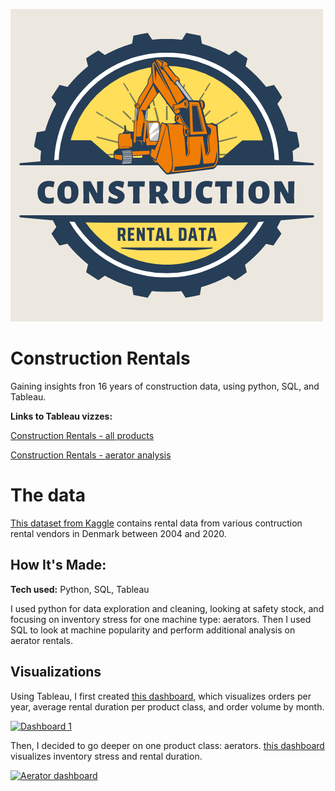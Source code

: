 ![](construction.png)
# Construction Rentals
Gaining insights fron 16 years of construction data, using python, SQL, and Tableau.

**Links to Tableau vizzes:** 

[Construction Rentals - all products](https://public.tableau.com/views/ConstructionRentals/Dashboard1?:language=en-US&:display_count=n&:origin=viz_share_link)

[Construction Rentals - aerator analysis](https://public.tableau.com/views/Aeratorrentalsradial/Aeratordashboard?:language=en-US&publish=yes&:display_count=n&:origin=viz_share_link)

# The data
[This dataset from Kaggle](https://www.kaggle.com/datasets/andersra/sales-data-from-a-rental-company) contains rental data from various contruction rental vendors in Denmark between 2004 and 2020.

## How It's Made:

**Tech used:** Python, SQL, Tableau

I used python for data exploration and cleaning, looking at safety stock, and focusing on inventory stress for one machine type: aerators. 
Then I used SQL to look at machine popularity and perform additional analysis on aerator rentals.

## Visualizations

Using Tableau, I first created [this dashboard](https://public.tableau.com/app/profile/alex.herron/viz/ConstructionRentals/Dashboard1), 
which visualizes orders per year, average rental duration per product class, and order volume by month.

<div class='tableauPlaceholder' id='viz1699996264247' style='position: relative'><noscript><a href='#'><img alt='Dashboard 1 ' src='https:&#47;&#47;public.tableau.com&#47;static&#47;images&#47;Co&#47;ConstructionRentals&#47;Dashboard1&#47;1_rss.png' style='border: none' /></a></noscript><object class='tableauViz'  style='display:none;'><param name='host_url' value='https%3A%2F%2Fpublic.tableau.com%2F' /> <param name='embed_code_version' value='3' /> <param name='site_root' value='' /><param name='name' value='ConstructionRentals&#47;Dashboard1' /><param name='tabs' value='no' /><param name='toolbar' value='yes' /><param name='static_image' value='https:&#47;&#47;public.tableau.com&#47;static&#47;images&#47;Co&#47;ConstructionRentals&#47;Dashboard1&#47;1.png' /> <param name='animate_transition' value='yes' /><param name='display_static_image' value='yes' /><param name='display_spinner' value='yes' /><param name='display_overlay' value='yes' /><param name='display_count' value='yes' /><param name='language' value='en-US' /></object></div>                

Then, I decided to go deeper on one product class: aerators. [this dashboard](https://public.tableau.com/app/profile/alex.herron/viz/Aeratorrentalsradial/Aeratordashboard?publish=yes) 
visualizes inventory stress and rental duration.

<div class='tableauPlaceholder' id='viz1699996649936' style='position: relative'><noscript><a href='#'><img alt='Aerator dashboard ' src='https:&#47;&#47;public.tableau.com&#47;static&#47;images&#47;Ae&#47;Aeratorrentalsradial&#47;Aeratordashboard&#47;1_rss.png' style='border: none' /></a></noscript><object class='tableauViz'  style='display:none;'><param name='host_url' value='https%3A%2F%2Fpublic.tableau.com%2F' /> <param name='embed_code_version' value='3' /> <param name='site_root' value='' /><param name='name' value='Aeratorrentalsradial&#47;Aeratordashboard' /><param name='tabs' value='no' /><param name='toolbar' value='yes' /><param name='static_image' value='https:&#47;&#47;public.tableau.com&#47;static&#47;images&#47;Ae&#47;Aeratorrentalsradial&#47;Aeratordashboard&#47;1.png' /> <param name='animate_transition' value='yes' /><param name='display_static_image' value='yes' /><param name='display_spinner' value='yes' /><param name='display_overlay' value='yes' /><param name='display_count' value='yes' /><param name='language' value='en-US' /><param name='filter' value='publish=yes' /></object></div>             
